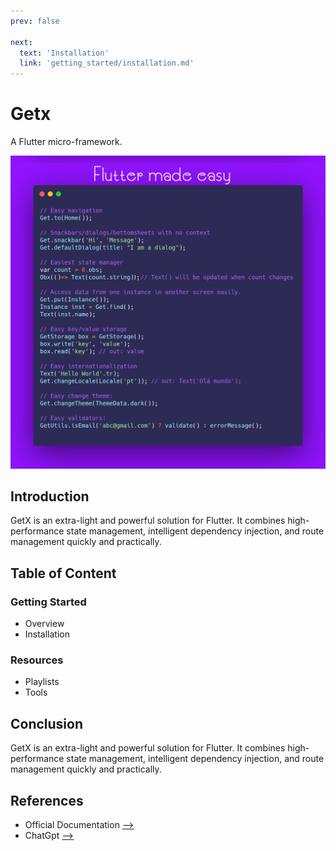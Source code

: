 ```yaml
---
prev: false

next:
  text: 'Installation'
  link: 'getting_started/installation.md'
---
```




# Getx

A Flutter micro-framework.

![getx](/getx.png)

## Introduction

GetX is an extra-light and powerful solution for Flutter. It combines high-performance state management, intelligent dependency injection, and route management quickly and practically.

## Table of Content

### Getting Started

- Overview
- Installation

### Resources

- Playlists
- Tools

## Conclusion

GetX is an extra-light and powerful solution for Flutter. It combines high-performance state management, intelligent dependency injection, and route management quickly and practically.

## References

- Official Documentation [-->](https://github.com/jonataslaw/getx)
- ChatGpt [-->](https://chat.openai.com)

